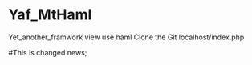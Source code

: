 # Yaf_MtHaml
Yet_another_framwork view use haml
Clone the Git
localhost/index.php

#This is changed news;